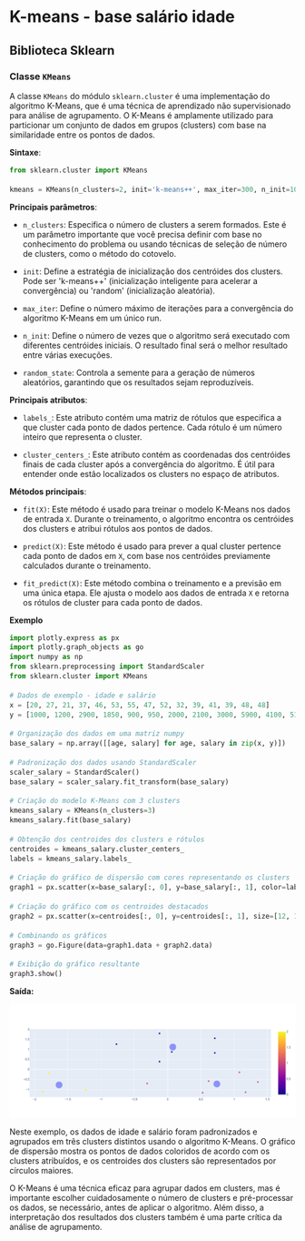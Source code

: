 # K-means - base salário idade

## Biblioteca Sklearn

### Classe `KMeans`

A classe `KMeans` do módulo `sklearn.cluster` é uma implementação do algoritmo K-Means, que é uma técnica de aprendizado não supervisionado para análise de agrupamento. O K-Means é amplamente utilizado para particionar um conjunto de dados em grupos (clusters) com base na similaridade entre os pontos de dados.

**Sintaxe**:

```python
from sklearn.cluster import KMeans

kmeans = KMeans(n_clusters=2, init='k-means++', max_iter=300, n_init=10, random_state=0)
```

**Principais parâmetros**:

- `n_clusters`: Especifica o número de clusters a serem formados. Este é um parâmetro importante que você precisa definir com base no conhecimento do problema ou usando técnicas de seleção de número de clusters, como o método do cotovelo.

- `init`: Define a estratégia de inicialização dos centróides dos clusters. Pode ser 'k-means++' (inicialização inteligente para acelerar a convergência) ou 'random' (inicialização aleatória).

- `max_iter`: Define o número máximo de iterações para a convergência do algoritmo K-Means em um único run.

- `n_init`: Define o número de vezes que o algoritmo será executado com diferentes centróides iniciais. O resultado final será o melhor resultado entre várias execuções.

- `random_state`: Controla a semente para a geração de números aleatórios, garantindo que os resultados sejam reproduzíveis.

**Principais atributos**:

- `labels_`: Este atributo contém uma matriz de rótulos que especifica a que cluster cada ponto de dados pertence. Cada rótulo é um número inteiro que representa o cluster.

- `cluster_centers_`: Este atributo contém as coordenadas dos centróides finais de cada cluster após a convergência do algoritmo. É útil para entender onde estão localizados os clusters no espaço de atributos.

**Métodos principais**:

- `fit(X)`: Este método é usado para treinar o modelo K-Means nos dados de entrada `X`. Durante o treinamento, o algoritmo encontra os centróides dos clusters e atribui rótulos aos pontos de dados.

- `predict(X)`: Este método é usado para prever a qual cluster pertence cada ponto de dados em `X`, com base nos centróides previamente calculados durante o treinamento.

- `fit_predict(X)`: Este método combina o treinamento e a previsão em uma única etapa. Ele ajusta o modelo aos dados de entrada `X` e retorna os rótulos de cluster para cada ponto de dados.

**Exemplo**

```python
import plotly.express as px
import plotly.graph_objects as go
import numpy as np
from sklearn.preprocessing import StandardScaler
from sklearn.cluster import KMeans

# Dados de exemplo - idade e salário
x = [20, 27, 21, 37, 46, 53, 55, 47, 52, 32, 39, 41, 39, 48, 48]
y = [1000, 1200, 2900, 1850, 900, 950, 2000, 2100, 3000, 5900, 4100, 5100, 7000, 5000, 6500]

# Organização dos dados em uma matriz numpy
base_salary = np.array([[age, salary] for age, salary in zip(x, y)])

# Padronização dos dados usando StandardScaler
scaler_salary = StandardScaler()
base_salary = scaler_salary.fit_transform(base_salary)

# Criação do modelo K-Means com 3 clusters
kmeans_salary = KMeans(n_clusters=3)
kmeans_salary.fit(base_salary)

# Obtenção dos centroides dos clusters e rótulos
centroides = kmeans_salary.cluster_centers_
labels = kmeans_salary.labels_

# Criação do gráfico de dispersão com cores representando os clusters
graph1 = px.scatter(x=base_salary[:, 0], y=base_salary[:, 1], color=labels)

# Criação do gráfico com os centroides destacados
graph2 = px.scatter(x=centroides[:, 0], y=centroides[:, 1], size=[12, 12, 12])

# Combinando os gráficos
graph3 = go.Figure(data=graph1.data + graph2.data)

# Exibição do gráfico resultante
graph3.show()
```

**Saída:**

![](./assets/kmeans-train-result.png)

Neste exemplo, os dados de idade e salário foram padronizados e agrupados em três clusters distintos usando o algoritmo K-Means. O gráfico de dispersão mostra os pontos de dados coloridos de acordo com os clusters atribuídos, e os centroides dos clusters são representados por círculos maiores.

O K-Means é uma técnica eficaz para agrupar dados em clusters, mas é importante escolher cuidadosamente o número de clusters e pré-processar os dados, se necessário, antes de aplicar o algoritmo. Além disso, a interpretação dos resultados dos clusters também é uma parte crítica da análise de agrupamento.